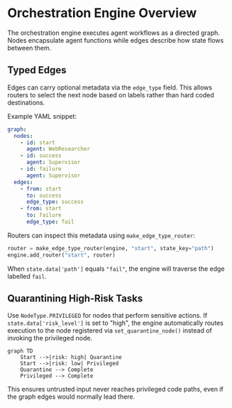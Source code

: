 # Orchestration Engine Overview

The orchestration engine executes agent workflows as a directed graph. Nodes encapsulate agent functions while edges describe how state flows between them.

## Typed Edges

Edges can carry optional metadata via the `edge_type` field. This allows routers to select the next node based on labels rather than hard coded destinations.

Example YAML snippet:

```yaml
graph:
  nodes:
    - id: start
      agent: WebResearcher
    - id: success
      agent: Supervisor
    - id: failure
      agent: Supervisor
  edges:
    - from: start
      to: success
      edge_type: success
    - from: start
      to: failure
      edge_type: fail
```

Routers can inspect this metadata using `make_edge_type_router`:

```python
router = make_edge_type_router(engine, "start", state_key="path")
engine.add_router("start", router)
```

When `state.data['path']` equals `"fail"`, the engine will traverse the edge labelled `fail`.

## Quarantining High-Risk Tasks

Use `NodeType.PRIVILEGED` for nodes that perform sensitive actions. If `state.data['risk_level']` is set to "high", the engine automatically routes execution to the node registered via `set_quarantine_node()` instead of invoking the privileged node.

```mermaid
graph TD
    Start -->|risk: high| Quarantine
    Start -->|risk: low| Privileged
    Quarantine --> Complete
    Privileged --> Complete
```

This ensures untrusted input never reaches privileged code paths, even if the graph edges would normally lead there.
